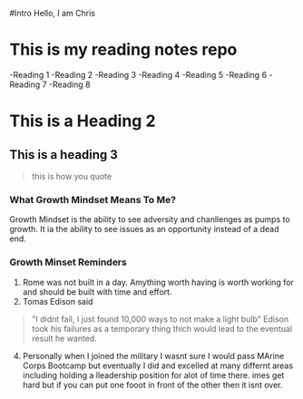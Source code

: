 #Intro
Hello, I am Chris 

# This is my reading notes repo

-Reading 1
-Reading 2
-Reading 3
-Reading 4
-Reading 5
-Reading 6
-Reading 7
-Reading 8

# This is a Heading 2
## This is a heading 3


>this is how you quote

### What Growth Mindset Means To Me?
Growth Mindset is the ability to see adversity and chanllenges as pumps to growth. It ia the ability to see issues as an opportunity instead of a dead end.

### Growth Minset Reminders
1. Rome was not built in a day. Amything worth having is worth working for and should be built with time and effort. 
2. Tomas Edison said 
>"I didnt fail, I just found 10,000 ways to not make a light bulb" Edison took his failures as a temporary thing thich would lead to the eventual result he wanted.
4. Personally when I joined the military I wasnt sure I would pass MArine Corps Bootcamp but eventually I did and excelled at many differnt areas including holding a lleadership position for alot of time there. imes get hard but if you can put one fooot in front of the other then it isnt over.


